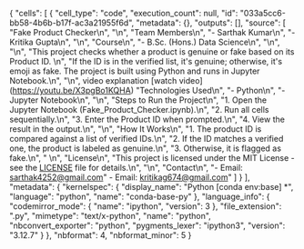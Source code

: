 {
 "cells": [
  {
   "cell_type": "code",
   "execution_count": null,
   "id": "033a5cc6-bb58-4b6b-b17f-ac3a21955f6d",
   "metadata": {},
   "outputs": [],
   "source": [
    "Fake Product Checker\n",
    "\n",
    "Team Members\n",
    "- Sarthak Kumar\n",
    "- Kritika Gupta\n",
    "\n",
    "Course\n",
    "- B.Sc. (Hons.) Data Science\n",
    "\n",
    "\n",
    "This project checks whether a product is genuine or fake based on its Product ID. \n",
    "If the ID is in the verified list, it's genuine; otherwise, it's emoji as fake. The project is built using Python and runs in Jupyter Notebook.\n",
    "\n",
video explanation
[watch video] (https://youtu.be/X3pgBo1KQHA)
    "Technologies Used\n",
    "- Python\n",
    "- Jupyter Notebook\n",
    "\n",
    "Steps to Run the Project\n",
    "1. Open the Jupyter Notebook (Fake_Product_Checker.ipynb).\n",
    "2. Run all cells sequentially.\n",
    "3. Enter the Product ID when prompted.\n",
    "4. View the result in the output.\n",
    "\n",
    "How It Works\n",
    "1. The product ID is compared against a list of verified IDs.\n",
    "2. If the ID matches a verified one, the product is labeled as genuine.\n",
    "3. Otherwise, it is flagged as fake.\n",
    "   \n",
    "License\n",
    "This project is licensed under the MIT License - see the [LICENSE](LICENSE) file for details.\n",
    "\n",
    "Contact\n",
    "- Email: sarthak4252@gmail.com"
     - Email: kritikag674@gmail.com"
   ]
  }
 ],
 "metadata": {
  "kernelspec": {
   "display_name": "Python [conda env:base] *",
   "language": "python",
   "name": "conda-base-py"
  },
  "language_info": {
   "codemirror_mode": {
    "name": "ipython",
    "version": 3
   },
   "file_extension": ".py",
   "mimetype": "text/x-python",
   "name": "python",
   "nbconvert_exporter": "python",
   "pygments_lexer": "ipython3",
   "version": "3.12.7"
  }
 },
 "nbformat": 4,
 "nbformat_minor": 5
}
